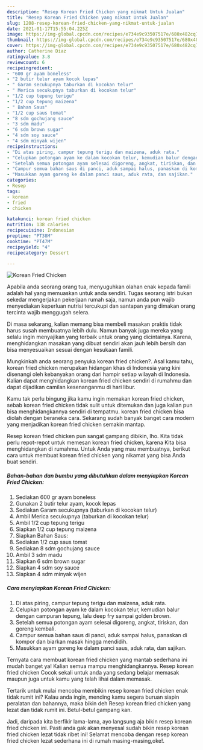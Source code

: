 ```yaml
---
description: "Resep Korean Fried Chicken yang nikmat Untuk Jualan"
title: "Resep Korean Fried Chicken yang nikmat Untuk Jualan"
slug: 1208-resep-korean-fried-chicken-yang-nikmat-untuk-jualan
date: 2021-01-17T15:55:04.225Z
image: https://img-global.cpcdn.com/recipes/e734e9c93507517e/680x482cq70/korean-fried-chicken-foto-resep-utama.jpg
thumbnail: https://img-global.cpcdn.com/recipes/e734e9c93507517e/680x482cq70/korean-fried-chicken-foto-resep-utama.jpg
cover: https://img-global.cpcdn.com/recipes/e734e9c93507517e/680x482cq70/korean-fried-chicken-foto-resep-utama.jpg
author: Catherine Diaz
ratingvalue: 3.8
reviewcount: 6
recipeingredient:
- "600 gr ayam boneless"
- "2 butir telur ayam kocok lepas"
- " Garam secukupnya taburkan di kocokan telur"
- " Merica secukupnya taburkan di kocokan telur"
- "1/2 cup tepung terigu"
- "1/2 cup tepung maizena"
- " Bahan Saus"
- "1/2 cup saus tomat"
- "8 sdm gochujang sauce"
- "3 sdm madu"
- "6 sdm brown sugar"
- "4 sdm soy sauce"
- "4 sdm minyak wijen"
recipeinstructions:
- "Di atas piring, campur tepung terigu dan maizena, aduk rata."
- "Celupkan potongan ayam ke dalam kocokan telur, kemudian balur dengan campuran tepung, lalu deep fry sampai golden brown."
- "Setelah semua potongan ayam selesai digoreng, angkat, tiriskan, dan goreng kembali."
- "Campur semua bahan saus di panci, aduk sampai halus, panaskan di kompor dan biarkan masak hingga mendidih."
- "Masukkan ayam goreng ke dalam panci saus, aduk rata, dan sajikan."
categories:
- Resep
tags:
- korean
- fried
- chicken

katakunci: korean fried chicken 
nutrition: 138 calories
recipecuisine: Indonesian
preptime: "PT38M"
cooktime: "PT47M"
recipeyield: "4"
recipecategory: Dessert

---
```



![Korean Fried Chicken](https://img-global.cpcdn.com/recipes/e734e9c93507517e/680x482cq70/korean-fried-chicken-foto-resep-utama.jpg)

Apabila anda seorang orang tua, menyuguhkan olahan enak kepada famili adalah hal yang memuaskan untuk anda sendiri. Tugas seorang istri bukan sekedar mengerjakan pekerjaan rumah saja, namun anda pun wajib menyediakan keperluan nutrisi tercukupi dan santapan yang dimakan orang tercinta wajib menggugah selera.

Di masa  sekarang, kalian memang bisa membeli masakan praktis tidak harus susah membuatnya lebih dulu. Namun banyak juga mereka yang selalu ingin menyajikan yang terbaik untuk orang yang dicintainya. Karena, menghidangkan masakan yang dibuat sendiri akan jauh lebih bersih dan bisa menyesuaikan sesuai dengan kesukaan famili. 



Mungkinkah anda seorang penyuka korean fried chicken?. Asal kamu tahu, korean fried chicken merupakan hidangan khas di Indonesia yang kini disenangi oleh kebanyakan orang dari hampir setiap wilayah di Indonesia. Kalian dapat menghidangkan korean fried chicken sendiri di rumahmu dan dapat dijadikan camilan kesenanganmu di hari libur.

Kamu tak perlu bingung jika kamu ingin memakan korean fried chicken, sebab korean fried chicken tidak sulit untuk ditemukan dan juga kalian pun bisa menghidangkannya sendiri di tempatmu. korean fried chicken bisa diolah dengan beraneka cara. Sekarang sudah banyak banget cara modern yang menjadikan korean fried chicken semakin mantap.

Resep korean fried chicken pun sangat gampang dibikin, lho. Kita tidak perlu repot-repot untuk memesan korean fried chicken, karena Kita bisa menghidangkan di rumahmu. Untuk Anda yang mau membuatnya, berikut cara untuk membuat korean fried chicken yang nikamat yang bisa Anda buat sendiri.

<!--inarticleads1-->

##### Bahan-bahan dan bumbu yang dibutuhkan dalam menyiapkan Korean Fried Chicken:

1. Sediakan 600 gr ayam boneless
1. Gunakan 2 butir telur ayam, kocok lepas
1. Sediakan  Garam secukupnya (taburkan di kocokan telur)
1. Ambil  Merica secukupnya (taburkan di kocokan telur)
1. Ambil 1/2 cup tepung terigu
1. Siapkan 1/2 cup tepung maizena
1. Siapkan  Bahan Saus:
1. Sediakan 1/2 cup saus tomat
1. Sediakan 8 sdm gochujang sauce
1. Ambil 3 sdm madu
1. Siapkan 6 sdm brown sugar
1. Siapkan 4 sdm soy sauce
1. Siapkan 4 sdm minyak wijen




<!--inarticleads2-->

##### Cara menyiapkan Korean Fried Chicken:

1. Di atas piring, campur tepung terigu dan maizena, aduk rata.
1. Celupkan potongan ayam ke dalam kocokan telur, kemudian balur dengan campuran tepung, lalu deep fry sampai golden brown.
1. Setelah semua potongan ayam selesai digoreng, angkat, tiriskan, dan goreng kembali.
1. Campur semua bahan saus di panci, aduk sampai halus, panaskan di kompor dan biarkan masak hingga mendidih.
1. Masukkan ayam goreng ke dalam panci saus, aduk rata, dan sajikan.




Ternyata cara membuat korean fried chicken yang mantab sederhana ini mudah banget ya! Kalian semua mampu menghidangkannya. Resep korean fried chicken Cocok sekali untuk anda yang sedang belajar memasak maupun juga untuk kamu yang telah lihai dalam memasak.

Tertarik untuk mulai mencoba membikin resep korean fried chicken enak tidak rumit ini? Kalau anda ingin, mending kamu segera buruan siapin peralatan dan bahannya, maka bikin deh Resep korean fried chicken yang lezat dan tidak rumit ini. Betul-betul gampang kan. 

Jadi, daripada kita berfikir lama-lama, ayo langsung aja bikin resep korean fried chicken ini. Pasti anda gak akan menyesal sudah bikin resep korean fried chicken lezat tidak ribet ini! Selamat mencoba dengan resep korean fried chicken lezat sederhana ini di rumah masing-masing,oke!.

